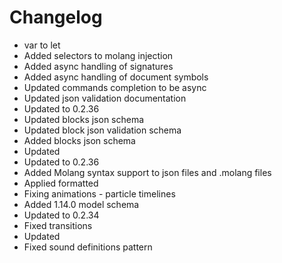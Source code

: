 # Changelog 
- var to let
- Added selectors to molang injection
- Added async handling of signatures
- Added async handling of document symbols
- Updated commands completion to be async
- Updated json validation documentation
- Updated to 0.2.36
- Updated blocks json schema
- Updated block json validation schema
- Added blocks json schema
- Updated
- Updated to 0.2.36
- Added Molang syntax support to json files and .molang files
- Applied formatted
- Fixing animations - particle timelines
- Added 1.14.0 model schema
- Updated to 0.2.34
- Fixed transitions
- Updated
- Fixed sound definitions pattern